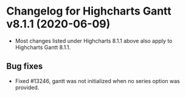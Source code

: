 # Changelog for Highcharts Gantt v8.1.1 (2020-06-09)

- Most changes listed under Highcharts 8.1.1 above also apply to Highcharts Gantt 8.1.1.

## Bug fixes
- Fixed #13246, gantt was not initialized when no series option was provided.
